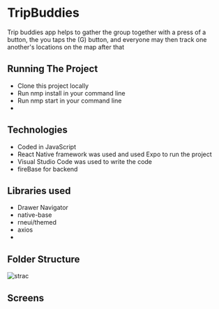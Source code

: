 # TripBuddies
Trip buddies app helps to gather the group together with a press of a button, the you taps the (G) button, and everyone may then track one another's locations on the map after that


## Running The Project
+ Clone this project locally
+ Run nmp install in your command line
+ Run nmp start  in your command line
+

##  Technologies

- Coded in JavaScript
- React Native framework was used and used Expo to run the project
- Visual Studio Code was used to write the code
- fireBase for backend

## Libraries used

- Drawer Navigator
- native-base 
- rneui/themed
- axios
- 


## Folder Structure

![strac](https://user-images.githubusercontent.com/92965765/198817797-b0620cea-7721-4663-a2f7-d796ca701db6.PNG)


## Screens
